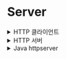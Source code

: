 # Server

<details><summary>HTTP 클라이언트</summary>

-CONNECT</br>
호스트는 IP 주소 또는 도메인 이름을 사용할 수 있다. <br />
도메인의 경우 DNS를 활용하기 때문에 제대로 하려면 복잡해질 수 있지만, 알아서 처리해 준다.<br />
HTTP의 기본 포트 번호는 80.</br>
IP 주소와 포트 번호만 알면, 서버에 접속할 수 있다.</br>
Socket socket = new Socket(host, port);</br>

### REQUEST</br>

요청 메시지를 만들고, TCP로 전송하면 된다.</br>
<details><summary>Java text blocks(from Java13)</summary>여러 줄 문자열: Text blocks를 사용하면 여러 줄에 걸쳐 긴 문자열을 만들 수 있으며, 줄 바꿈 문자와 공백을 직접 지정할 필요가 없습니다.

줄 바꿈 및 들여쓰기: Text blocks 내에서 줄 바꿈과 들여쓰기는 그대로 유지되므로 가독성이 향상됩니다.

문자열 보간: Text blocks 내에서 ${변수}를 사용하여 문자열 보간(변수 삽입)이 가능합니다.</details>

```
String message = """
	GET / HTTP/1.1
	Host: example.com

	""";
```

또는

```
String message = "" +
	"GET / HTTP/1.1\n" +
	"Host: example.com\n" +
	"\n";
```

소켓에서 Output Stream을 얻어서 쓸 수 있다.</br>
그러나 Byte변환없이 문자열을 바로 전송하고 싶다면 Writer(OutputStreamWriter)를 쓴다(추천).</br>
⚠️ 내부적으로 버퍼가 있기 때문에 flush를 잊지 않아야 한다.

### RESPONSE</br>

소켓에서 Input Stream을 얻어서 쓸 수 있다.</br>
Byte 배열을 준비하고, 여기로 데이터를 읽어온다.</br>
응답 데이터가 우리가 준비한 배열보다 클 수도 있는데, 이 경우엔 반복해서 여러 번 읽는 작업이 필요하다. </br>
이 경우엔 우리가 준비한 배열이 Chunk(한번에 처리하는 단위)가 된다.

<details>
<summary>Java InputStream과 OutputStream </summary> 
InputStream과 OutputStream은 Java에서 바이트 기반의 입출력 작업을 수행하기 위한 중요한 추상 클래스입니다. 이러한 클래스는 입출력 스트림을 다룰 때 사용되며, 파일, 네트워크 연결, 메모리
버퍼 등 다양한 데이터 소스 및 대상과 상호작용하는 데 사용됩니다.<br>
 Java의 입출력 작업에서 중요한 역할을 하며, 데이터의 읽기와 쓰기, 버퍼링, 바이트 배열, 문자 인코딩 등을 처리하는 데 유용합니다. 

- InputStream은 바이트 단위로 데이터를 읽어오는 데 사용되는 추상 클래스입니다.
  주로 파일, 네트워크 연결, 시스템 입력 스트림 등에서 데이터를 읽을 때 사용됩니다.
- InputStream의 주요 메서드 중 일부는 read()로 시작하며, 이를 사용하여 데이터를 읽고 반환합니다. 예를 들어, read() 메서드를 사용하여 파일에서 한 바이트씩 데이터를 읽을 수 있습니다

```java
InputStream inputStream=new FileInputStream("파일경로");
        int data=inputStream.read();

``` 

- OutputStream은 바이트 단위로 데이터를 쓰는 데 사용되는 추상 클래스입니다.
  주로 파일, 네트워크 연결, 시스템 출력 스트림 등에 데이터를 쓸 때 사용됩니다.
- OutputStream의 주요 메서드 중 일부는 write()로 시작하며, 이를 사용하여 데이터를 쓰고 저장합니다. 예를 들어, write() 메서드를 사용하여 파일에 바이트 데이터를 쓸 수 있습니다.

</details>

```
InputStream inputStream = socket.getInputStream();
byte[] bytes = new byte[1_000_000];
int size = inputStream.read(bytes);
```

System.out.println(text);
실제 데이터 크기만큼 Byte 배열을 자르고, 문자열로 변환해 출력한다.

```
byte[] data = Arrays.copyOf(bytes, size);
String text = new String(data);
```

요청과 마찬가지로 Reader(InputStreamReader)를 쓰면 훨씬 편하다(추천).

```
InputStreamReader reader = new InputStreamReader(socket.getInputStream());

CharBuffer charBuffer = CharBuffer.allocate(1_000_000);

reader.read(charBuffer);

charBuffer.flip();

System.out.println(charBuffer.toString());
```

-CLOSE

```
socket.close();
```

Socket은 Closeable이기 때문에 try-with-resources를 써도 된다.

```
try (Socket socket = new Socket(host, port)) {
	// Request
	// Response
}
```

</details>
<details><summary>HTTP 서버</summary>

```
int port = 8080;

//Java에서는 ServerSocket이라는 별도의 클래스를 사용한다 (Socket을 상속한 게 아니라, 완전히 구별된다는 점에 주의).
ServerSocket listener = new ServerSocket(port); 

//클라이언트의 접속을 기다린다. 클라이언트가 접속하면 통신용 소켓을 따로 만들어서 돌려준다.
/*
I/O에서 이렇게 기다리는 걸 Blocking이라고 한다. 
파일 읽기, 쓰기 등도 모두 Blocking 동작이지만, TCP 통신에서는 네트워크 상태 같은 요인에 의해 크게 지연될 수 있고,
accept처럼 상대방의 요청이 없으면 영원히 기다리는 일이 벌어질 수 있다. 
멀티스레드나 비동기, 이벤트 기반 처리 등이 필요한 이유다.
*/
Socket socket = listener.accept();

```

<details><summary>ServerSocket class</summary>

ServerSocket은 Java에서 서버 측 네트워크 프로그래밍을 구현하는 데 사용되는 클래스입니다.</br>
ServerSocket 클래스는 서버 측에서 사용됩니다. ServerSocket은 클라이언트의 연결을 수락하면 새로운 Socket 객체를 반환합니다. 이 Socket을 사용하여 클라이언트와의 데이터 통신을
처리합니다.</br>
ServerSocket은 클라이언트로부터의 연결 요청을 수락하고, 클라이언트와의 통신을 위한 소켓 연결을 생성하는 데 사용됩니다.</br>
ServerSocket 클래스는 Socket 클래스를 직접 상속하지 않으며, 서로 상속 관계에 있지 않습니다


</details>

⚠️ 마지막 줄에 Newline(\n)을 넣는 걸 잊지 말자.</br>
제대로 하려면 Content-Type과 Content-Length를 더해주는 게 좋다.</br>
⚠️ Content-Length로 정확한 크기를 알 수 있기 때문에 마지막 줄에 Newline(\n)을 넣지 않아도 된다.

```java
String body="Hello, world!";
        byte[]bytes=body.getBytes();
        String message=""+
        "HTTP/1.1 200 OK\n"+
        "Content-Type: text/html; charset=UTF-8\n"+
        "Content-Length: "+bytes.length+"\n"+
        "\n"+
        body;
```

</details>

<details><summary> Java httpserver</summary>

- [Module jdk.httpserver](https://docs.oracle.com/en/java/javase/17/docs/api/jdk.httpserver/module-summary.html)
- [Package com.sun.net.httpserver](https://docs.oracle.com/en/java/javase/17/docs/api/jdk.httpserver/com/sun/net/httpserver/package-summary.html)
- [Non-blocking_I/O_(Java)](https://en.wikipedia.org/wiki/Non-blocking_I/O_(Java))

내부적으로 NIO를 사용하는 고수준 HTTP 서버 API.
<details><summary>Socket과 HttpServer클래스 서버 리스닝 방식에 따른 차이</summary>

Socket을 사용하는 방식은 저수준의 제어와 다양한 프로토콜을 지원하므로 유연성이 높지만 복잡하며,<br>
HttpServer 클래스를 사용하는 방식은 HTTP 기반의 웹 서버를 빠르게 구현하는 데 유용하지만 HTTP에 한정된다는 제약이 있습니다.<br>
선택은 프로젝트의 요구사항 및 개발자의 선호에 따라 달라질 것입니다.

Socket을 이용한 서버 리스닝 방식:

- 장점:

1. 간단한 구현: HttpServer 클래스를 사용하면 HTTP 프로토콜을 기반으로 한 웹 서버를 간단하게 구현할 수 있습니다.

2. 빠른 시작: HttpServer를 사용하면 웹 서버를 빠르게 시작하고 기본적인 웹 애플리케이션을 만들 수 있습니다.

3. HTTP 관련 기능 지원: HttpServer는 HTTP 메서드 및 헤더를 처리하기 위한 다양한 클래스 및 메서드를 지원합니다.

- 단점:

1. HTTP 프로토콜에 한정: HttpServer는 HTTP 프로토콜에 특화되어 있으며 다른 프로토콜을 처리하기 어렵습니다.

2. 제한된 커스터마이징: HttpServer를 사용하면 빠르게 웹 서버를 구축할 수 있지만, 기본적으로 제공되는 기능에 한정됩니다. 고급 기능을 구현하려면 추가적인 개발 및 확장이 필요할 수 있습니다.

HttpServer 클래스를 이용한 서버 리스닝 방식:

- 장점:

1. 유연성: Socket을 이용하는 서버는 TCP나 UDP 소켓을 직접 다루므로 프로토콜과 연결 관리를 완전히 제어할 수 있습니다. 이것은 다양한 응용 프로그램에 유용합니다.

2. 다양한 프로토콜: Socket을 사용하면 다양한 프로토콜을 지원할 수 있으며, 사용자 정의 프로토콜을 쉽게 구현할 수 있습니다.

- 단점:

1. 저수준 작업: Socket을 사용하는 방식은 상대적으로 저수준 작업이 필요하므로 개발과 유지 관리가 복잡할 수 있습니다.

2. 스레드 관리: 동시 다중 연결을 처리하려면 스레드 또는 다중 프로세스를 사용해야 하며, 이로 인해 스레드 관리 및 동기화 문제가 발생할 수 있습니다

</details>
<details><summary>논블로킹(Non-blocking) I/O</summary>

Java의 HttpServer 클래스는 논블로킹(Non-blocking) I/O를 사용하여 HTTP 요청을 처리하는 데 효과적으로 설계된 클래스입니다.<br> 논블로킹 I/O는 다음과 같은 특징을 가지며, 이
클래스를 통해 HTTP 서버를 만들 때 이점을 제공합니다:

- 비차단적인 처리: 논블로킹 I/O는 I/O 작업이 블로킹하지 않고 비차단적으로 처리됩니다. 이는 I/O 작업을 기다리는 동안 CPU가 다른 작업을 수행할 수 있도록 합니다. 따라서 다수의 연결을 동시에 처리하고
  동시성을 확보할 수 있습니다.
- 스레드 효율성: 논블로킹 I/O를 사용하면 모든 연결에 대해 개별 스레드를 생성하지 않아도 됩니다. 이로써 스레드의 생성 및 관리에 따른 오버헤드를 감소시킬 수 있으며, 메모리 사용을 줄일 수 있습니다.
- 이벤트 주도 아키텍처: 논블로킹 I/O 서버는 이벤트 주도 아키텍처를 사용합니다. 이는 이벤트(예: HTTP 요청 도착)가 발생할 때 적절한 핸들러(콜백 함수)가 호출되어 처리를 수행하게 됩니다. 이벤트 주도
  아키텍처는 복잡한 상태 관리를 필요로 하지 않으며, 비동기 처리를 가능하게 합니다.
- 선택기(Selector) 사용: Java의 HttpServer는 주로 Selector 클래스와 함께 사용됩니다. Selector를 사용하면 다중 I/O 채널을 모니터링하고, 이벤트가 발생한 채널에만 작업을 수행할
  수 있습니다. 이를 통해 논블로킹 I/O를 효율적으로 구현할 수 있습니다.

HttpServer 클래스를 사용하면 이러한 논블로킹 I/O 원칙을 기반으로 간단하게 HTTP 서버를 작성할 수 있습니다. 이는 높은 동시성을 가진 웹 애플리케이션을 만드는 데 유용하며, 블로킹 I/O를 사용하는
전통적인 웹 서버보다 성능과 확장성이 더 뛰어날 수 있습니다.

</details>

```java
//서버 객체 준비
InetSocketAddress address=new InetSocketAddress(8080);
        int backlog=0;
        HttpServer httpServer=HttpServer.create(address,backlog);
//URL(정확히는 path)에 핸들러 지정
        httpServer.createContext("/",(exchange)->{
        // TODO
        });
//Listen
        httpServer.start();
```

### Request

```java
String method=exchange.getRequestMethod();
        System.out.println(method);

        URI uri=exchange.getRequestURI();
        String path=uri.getPath();
        System.out.println(path);

        Headers headers=exchange.getRequestHeaders();
        for(String key:headers.keySet()){
        System.out.println(key+": "+headers.get(key));
        }

        InputStream inputStream=exchange.getRequestBody();
        String body=new String(inputStream.readAllBytes());
        System.out.println(body);
```

### Response

```java
String body="Hello, world!";
        byte[]bytes=body.getBytes();
        exchange.sendResponseHeaders(200,bytes.length);
        OutputStream outputStream=exchange.getResponseBody();
        outputStream.write(bytes);
        outputStream.flush();
```

</details>